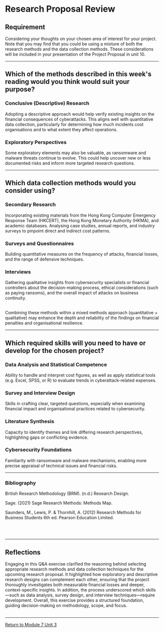 # Research Proposal Review

## Requirement
Considering your thoughts on your chosen area of interest for your project.
Note that you may find that you could be using a mixture of both the research methods and the data collection methods. These considerations will be included in your presentation of the Project Proposal in unit 10.

--- 

## Which of the methods described in this week's reading would you think would suit your purpose?
### Conclusive (Descriptive) Research
Adopting a descriptive approach would help verify existing insights on the financial consequences of cyberattacks. This aligns well with quantitative data collection, particularly for determining how much incidents cost organisations and to what extent they affect operations.

### Exploratory Perspectives
Some exploratory elements may also be valuable, as ransomware and malware threats continue to evolve. This could help uncover new or less documented risks and inform more targeted research questions.

--- 

## Which data collection methods would you consider using?
### Secondary Research
Incorporating existing materials from the Hong Kong Computer Emergency Response Team (HKCERT), the Hong Kong Monetary Authority (HKMA), and academic databases.
Analysing case studies, annual reports, and industry surveys to pinpoint direct and indirect cost patterns.

### Surveys and Questionnaires
Building quantitative measures on the frequency of attacks, financial losses, and the range of defensive techniques.

### Interviews
Gathering qualitative insights from cybersecurity specialists or financial controllers about the decision-making process, ethical considerations (such as paying ransoms), and the overall impact of attacks on business continuity.
<br><br>

Combining these methods within a mixed methods approach (quantitative + qualitative) may enhance the depth and reliability of the findings on financial penalties and organisational resilience.

---

## Which required skills will you need to have or develop for the chosen project?
### Data Analysis and Statistical Competence
Ability to handle and interpret cost figures, as well as apply statistical tools (e.g. Excel, SPSS, or R) to evaluate trends in cyberattack-related expenses.

### Survey and Interview Design
Skills in crafting clear, targeted questions, especially when examining financial impact and organisational practices related to cybersecurity.

### Literature Synthesis
Capacity to identify themes and link differing research perspectives, highlighting gaps or conflicting evidence.

### Cybersecurity Foundations
Familiarity with ransomware and malware mechanisms, enabling more precise appraisal of technical issues and financial risks.

---

### Bibliography
British Research Methodology (BRM). (n.d.) Research Design.

Sage. (2021) Sage Research Methods: Methods Map.

Saunders, M., Lewis, P. & Thornhill, A. (2012) Research Methods for Business Students 6th ed. Pearson Education Limited.

<br><br>

---

## Reflections
Engaging in this Q&A exercise clarified the reasoning behind selecting appropriate research methods and data collection techniques for the upcoming research proposal. It highlighted how exploratory and descriptive research designs can complement each other, ensuring that the project thoroughly investigates both measurable financial losses and deeper, context-specific insights. In addition, the process underscored which skills—such as data analysis, survey design, and interview techniques—require development. Overall, this exercise provides a structured foundation, guiding decision-making on methodology, scope, and focus. 
<br><br>

---

[Return to Module 7 Unit 3](RMPP_Unit03.md)
